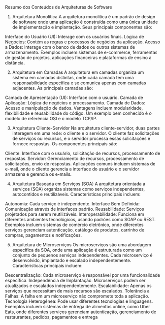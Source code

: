 Resumo dos Conteúdos de Arquiteturas de Software
1. Arquitetura Monolítica
A arquitetura monolítica é um padrão de design de software onde uma aplicação é construída como uma única unidade de implementação e implantação. Seus principais componentes são:

Interface do Usuário (UI): Interage com os usuários finais.
Lógica de Negócios: Contém as regras e processos de negócios da aplicação.
Acesso a Dados: Interage com o banco de dados ou outros sistemas de armazenamento.
Exemplos incluem sistemas de e-commerce, ferramentas de gestão de projetos, aplicações financeiras e plataformas de ensino à distância​​.

2. Arquitetura em Camadas
A arquitetura em camadas organiza um sistema em camadas distintas, onde cada camada tem uma responsabilidade específica e se comunica apenas com camadas adjacentes. As principais camadas são:

Camada de Apresentação (UI): Interface com o usuário.
Camada de Aplicação: Lógica de negócios e processamento.
Camada de Dados: Acesso e manipulação de dados.
Vantagens incluem modularidade, flexibilidade e reusabilidade do código. Um exemplo bem conhecido é o modelo de referência OSI e o modelo TCP/IP​​​​.

3. Arquitetura Cliente-Servidor
Na arquitetura cliente-servidor, duas partes interagem em uma rede: o cliente e o servidor. O cliente faz solicitações de serviços ou recursos, e o servidor processa essas solicitações e fornece respostas. Os componentes principais são:

Cliente: Interface com o usuário, solicitação de recursos, processamento de respostas.
Servidor: Gerenciamento de recursos, processamento de solicitações, envio de respostas.
Aplicações comuns incluem sistemas de e-mail, onde o cliente gerencia a interface do usuário e o servidor armazena e gerencia os e-mails​​​​.

4. Arquitetura Baseada em Serviços (SOA)
A arquitetura orientada a serviços (SOA) organiza sistemas como serviços independentes, autocontidos e reutilizáveis. Características principais incluem:

Autonomia: Cada serviço é independente.
Interface Bem Definida: Comunicação através de interfaces padrão.
Reusabilidade: Serviços projetados para serem reutilizáveis.
Interoperabilidade: Funciona em diferentes ambientes tecnológicos, usando padrões como SOAP ou REST.
Exemplos incluem sistemas de comércio eletrônico, onde diferentes serviços gerenciam autenticação, catálogo de produtos, carrinho de compras, pagamentos e notificações​​​​.

5. Arquitetura de Microserviços
Os microserviços são uma abordagem específica da SOA, onde uma aplicação é estruturada como um conjunto de pequenos serviços independentes. Cada microserviço é desenvolvido, implantado e escalado independentemente. Características principais incluem:

Descentralização: Cada microserviço é responsável por uma funcionalidade específica.
Independência de Implantação: Microserviços podem ser atualizados e escalados independentemente.
Escalabilidade: Apenas os serviços que necessitam de mais recursos são escalados.
Tolerância a Falhas: A falha em um microserviço não compromete toda a aplicação.
Tecnologia Heterogênea: Pode usar diferentes tecnologias e linguagens.
Exemplos incluem sistemas de entrega de alimentos online, como Uber Eats, onde diferentes serviços gerenciam autenticação, gerenciamento de restaurantes, pedidos, pagamentos e entrega​